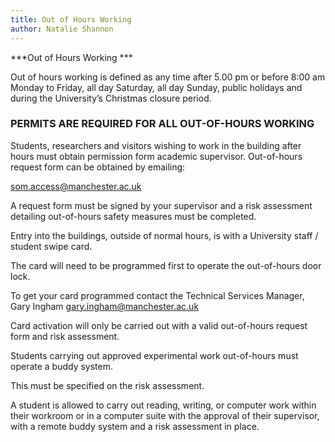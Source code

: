 ```yaml
---
title: Out of Hours Working
author: Natalie Shannon 
---
```


***Out of Hours Working ***
 
Out of hours working is defined as any time after 5.00 pm or before 8:00
am Monday to Friday, all day Saturday, all day Sunday, public holidays
and during the University’s Christmas closure period.

### PERMITS ARE REQUIRED FOR ALL OUT-OF-HOURS WORKING

Students, researchers and visitors wishing to work in the building after
hours must obtain permission form academic supervisor. Out-of-hours
request form can be obtained by emailing:

<som.access@manchester.ac.uk>

A request form must be signed by your supervisor and a risk assessment
detailing out-of-hours safety measures must be completed.

Entry into the buildings, outside of normal hours, is with a University
staff / student swipe card.

The card will need to be programmed first to operate the out-of-hours
door lock.

To get your card programmed contact the Technical Services Manager, Gary
Ingham <gary.ingham@manchester.ac.uk>

Card activation will only be carried out with a valid out-of-hours
request form and risk assessment.

Students carrying out approved experimental work out-of-hours must
operate a buddy system.

This must be specified on the risk assessment.

A student is allowed to carry out reading, writing, or computer work
within their workroom or in a computer suite with the approval of their
supervisor, with a remote buddy system and a risk assessment in place.




